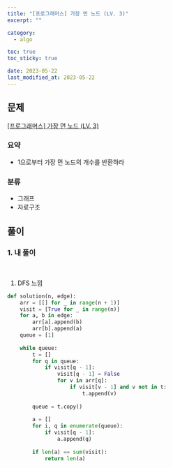 ```yaml
---
title: "[프로그래머스] 가장 먼 노드 (LV. 3)"
excerpt: ""

category:
  - algo

toc: true
toc_sticky: true

date: 2023-05-22
last_modified_at: 2023-05-22
---
```


## 문제

[[프로그래머스] 가장 먼 노드 (LV. 3)](https://school.programmers.co.kr/learn/courses/30/lessons/49189)

### 요약

- 1으로부터 가장 먼 노드의 개수를 반환하라

### 분류

- 그래프
- 자료구조

## 풀이

### 1. 내 풀이

<br>

1. DFS 느낌

```python
def solution(n, edge):
    arr = [[] for _ in range(n + 1)]
    visit = [True for _ in range(n)]
    for a, b in edge:
        arr[a].append(b)
        arr[b].append(a)
    queue = [1]
    
    while queue:
        t = []
        for q in queue:
            if visit[q - 1]:
                visit[q - 1] = False
                for v in arr[q]:
                    if visit[v - 1] and v not in t:
                        t.append(v)
        
        queue = t.copy()
        
        a = []
        for i, q in enumerate(queue):
            if visit[q - 1]:
                a.append(q)
        
        if len(a) == sum(visit):
            return len(a)
```

